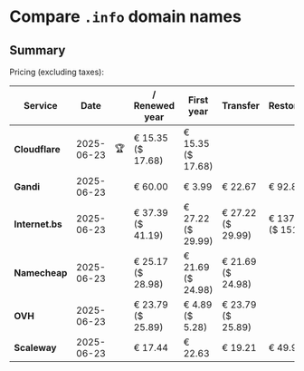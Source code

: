 # Compare `.info` domain names

## Summary

Pricing (excluding taxes):

| Service | Date |  | / Renewed year | First year | Transfer | Restoration |
|--|--|--|--|--|--|--|
| **Cloudflare** | 2025-06-23 | 🏆 | € 15.35<br>($ 17.68) | € 15.35<br>($ 17.68) |  |  |
| **Gandi** | 2025-06-23 |  | € 60.00 | € 3.99 | € 22.67 | € 92.87 |
| **Internet.bs** | 2025-06-23 |  | € 37.39<br>($ 41.19) | € 27.22<br>($ 29.99) | € 27.22<br>($ 29.99) | € 137.25<br>($ 151.19) |
| **Namecheap** | 2025-06-23 |  | € 25.17<br>($ 28.98) | € 21.69<br>($ 24.98) | € 21.69<br>($ 24.98) |  |
| **OVH** | 2025-06-23 |  | € 23.79<br>($ 25.89) | € 4.89<br>($ 5.28) | € 23.79<br>($ 25.89) |  |
| **Scaleway** | 2025-06-23 |  | € 17.44 | € 22.63 | € 19.21 | € 49.99 |
